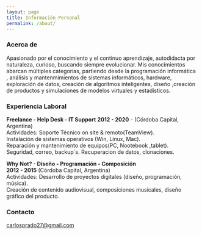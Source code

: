 ```yaml
---
layout: page
title: Información Personal
permalink: /about/
---
```

### Acerca de

<p>Apasionado por el conocimiento y el continuo aprendizaje, autodidacta por naturaleza, curioso, buscando siempre evolucionar.   
Mis conocimientos abarcan múltiples categorias, partiendo desde la programación informática , análisis y mantenmimientos de sistemas informáticos, hardware, exploración de datos, creación de algoritmos inteligentes, diseño ,creación de productos y simulaciones de modelos virtuales y estadísticos.</p>

### Experiencia Laboral

**Freelance - Help Desk - IT Support** 
**2012 - 2020** - (Córdoba Capital, Argentina)  
Actividades: Soporte Técnico on site & remoto(TeamView).   
Instalación de sistemas operativos (Win, Linux, Mac).   
Reparación y mantenimiento de equipos(PC, Nootebook ,tablet).    
Seguridad, correo, backup´s. Recuperacion de datos, clonaciones.  

**Why Not? - Diseño - Programación - Composición**   
**2012 - 2015** (Córdoba Capital, Argentina)     
Actividades: Desarrollo de proyectos digitales (diseño, programación, música).    
Creación de contenido audiovisual, composiciones musicales, diseño gráfico del producto.  



### Contacto

[carlosprado27@gmail.com](mailto:carlosprado27@gmail.com)

